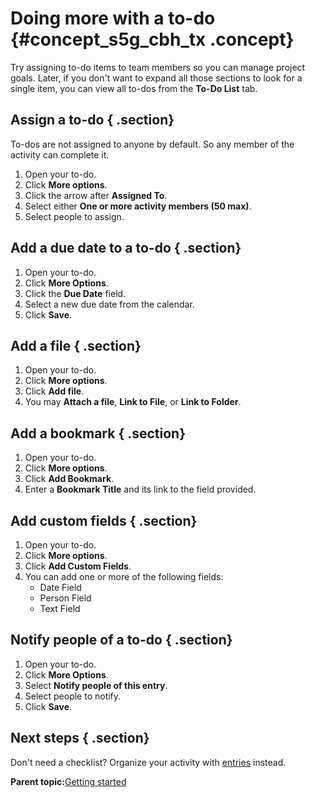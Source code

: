 # Doing more with a to-do {#concept_s5g_cbh_tx .concept}

Try assigning to-do items to team members so you can manage project goals. Later, if you don't want to expand all those sections to look for a single item, you can view all to-dos from the **To-Do List** tab.

## Assign a to-do { .section}

To-dos are not assigned to anyone by default. So any member of the activity can complete it.

1.  Open your to-do.
2.  Click **More options**.
3.  Click the arrow after **Assigned To**.
4.  Select either **One or more activity members \(50 max\)**.
5.  Select people to assign.

## Add a due date to a to-do { .section}

1.  Open your to-do.
2.  Click **More Options**.
3.  Click the **Due Date** field.
4.  Select a new due date from the calendar.
5.  Click **Save**.

## Add a file { .section}

1.  Open your to-do.
2.  Click **More options**.
3.  Click **Add file**.
4.  You may **Attach a file**, **Link to File**, or **Link to Folder**.

## Add a bookmark { .section}

1.  Open your to-do.
2.  Click **More options**.
3.  Click **Add Bookmark**.
4.  Enter a **Bookmark Title** and its link to the field provided.

## Add custom fields { .section}

1.  Open your to-do.
2.  Click **More options**.
3.  Click **Add Custom Fields**.
4.  You can add one or more of the following fields:
    -   Date Field
    -   Person Field
    -   Text Field

## Notify people of a to-do { .section}

1.  Open your to-do.
2.  Click **More Options**.
3.  Select **Notify people of this entry**.
4.  Select people to notify.
5.  Click **Save**.

## Next steps { .section}

Don't need a checklist? Organize your activity with [entries](c_add_entry.md) instead.

**Parent topic:**[Getting started](../activities/c_get_started.md)


